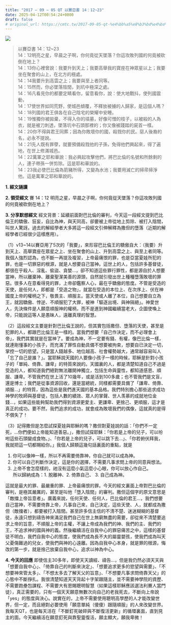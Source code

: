 ```yaml
---
title: "2017 – 09 – 05 QT 以賽亞書 14：12~23"
date: 2025-04-12T00:54:24+0800
draft: false
# original_url: https://cmtc.tw/2017-09-05-qt-%e4%bb%a5%e8%b3%bd%e4%ba%9e%e6%9b%b8-14%ef%bc%9a1223
---
```


![](/images/qt.jpg)
> 以賽亞書 14：12\~23  
> 14：12明亮之星，早晨之子啊，你何竟從天墜落？你這攻敗列國的何竟被砍倒在地上？  
> 14：13你心裡曾說：我要升到天上；我要高舉我的寶座在神眾星以上；我要坐在聚會的山上，在北方的極處。  
> 14：14我要升到高雲之上；我要與至上者同等。  
> 14：15然而，你必墜落陰間，到坑中極深之處。  
> 14：16凡看見你的都要定睛看你，留意看你，說：使大地戰抖，使列國震動，  
> 14：17使世界如同荒野，使城邑傾覆，不釋放被擄的人歸家，是這個人嗎？  
> 14：18列國的君王俱各在自己陰宅的榮耀中安睡。  
> 14：19惟獨你被拋棄，不得入你的墳墓，好像可憎的枝子，以被殺的人為衣，就是被刀刺透，墜落坑中石頭那裡的；你又像被踐踏的屍首一樣。  
> 14：20你不得與君王同葬；因為你敗壞你的國，殺戮你的民。惡人後裔的名，必永不提說。  
> 14：21先人既有罪孽，就要預備殺戮他的子孫，免得他們興起來，得了遍地，在世上修滿城邑。  
> 14：22萬軍之耶和華說：我必興起攻擊他們，將巴比倫的名號和所餘剩的人，連子帶孫一併剪除。這是耶和華說的。  
> 14：23我必使巴比倫為箭豬所得，又變為水池；我要用滅亡的掃帚掃淨他。這是萬軍之耶和華說的。

**1. 經文誦讀**

**2. 領受經文**
賽 14：12 明亮之星，早晨之子啊，你何竟從天墜落？你這攻敗列國的何竟被砍倒在地上？

**3. 分享默想經文**
經文背景：延續前面對巴比倫的審判，今天這一段經文提到巴比倫王的驕傲、狂妄，自比為神，與天同高，卻要被上帝從地上剪除、被打入陰間，叫世人驚訝。過去的解經學者大多將這一段經文引伸解釋為撒但的墮落（近期的解經學者已經很少這樣應用）。

（1）v13\~14以賽亞用了5次的「我要」，來形容巴比倫王的驕傲自大：（我要）升到天上、高舉寶座在眾星之上、坐在聚會的山上、升到高雲之上、與至上者同等。我個人強烈認為，也不斷一再提及複習，上帝最痛恨的罪，也是亞當夏娃所犯的罪，也是一切罪惡的根源，就是人想要自己當神。這世上的人，包括許多基督徒，都很在乎殺人、淫亂、偷盜、貪婪…，卻不知道這些罪行罪性，都是源自於人想要當神，所以離棄神、離棄聖潔美善的源頭，自然就引發出世上種種墮落敗壞的罪惡。很多人在意看得見的罪，上帝卻鑑察人心，最在乎驕傲的態度。不管是受造的天使，是任何人，即都是「受造之物」，就當在受造的本位上、在次序上、伏在神國度上帝的權柄之下，敬畏主、順服主。當天使或人離了本位，自己想要自立為王，就因驕傲、悖逆、不順服犯了大罪，被神「驅逐出境、與神隔絕」。神愛世人，先決條件是人願意順服神的權柄，而不是進到神國繼續當老大，企圖使喚上帝，只能說這等人是愚昧人，遠離真理的智慧。

（2）這段經文主要是針對巴比倫王說的，但其實包括撒但、墮落的天使，甚至是犯罪的人，都跟巴比倫王是一樣的。當我們想要「自己作決定，而不必理會上帝」，我們其實就是在當神了。要成為神，不一定要有錢、有權，像巴比倫一樣，就連剛懂事的小孩子，而充滿了罪性自動具備不想要被拘束，想要自已決定一切，掌控一切的慾望。只是當人錢越多、地位越高、社會權勢越大，通常越容易叫人「忘了自己是誰？」。當耶穌說天國的人要像小孩子一樣的時候，耶穌是針對小孩子的「單純、倚靠、謙卑」的特質來說的。天國裏的人，都是清楚知道自己不過是受造的人，都知道我們絕對無法離開神獨立，包括生命與靈性，都知道感恩、順服、謙卑。不管我們在世上活了10幾年，或是活到100多歲；也不管我們是文盲，還是博士；我們是從事資源回收，還是當總統，同樣都需要具備了「謙卑、倚靠、順服…」的特質，因為這些是我們進天國的基本品格。我們特別擔心那些追求成功神學的牧師與基督徒，包括人數的績效、眾人的掌聲、世人羡慕的成就地位金錢…，如果這些能夠幫助我們得到資源更愛主、更謙卑、更捨己、更順服，這才是真正的成功。要不然，我們追求的成功，就會成為敗壞我們的偶像，這就真的是得不償失了！

（3）記得撒但是怎麼試探夏娃與耶穌的嗎？撒但對夏娃說的話：「你們不一定死，…你們便如上帝能知道善惡。」，撒但試探耶穌：「你若是上帝的兒子，可以吩咐這些石頭變成食物。」、「你若是上帝的兒子，可以跳下去…」、「你若俯伏拜我，我就把這一切都賜給你。」我個人歸類這幾句話裏面的重點，就是  
1. 你可以像神一樣，所以不再需要倚靠神，你自己就可以成為神。  
2. 你可以自己判斷作決定，這是你的選擇，不需要凡事求問上帝的同意與想法。  
3. 上帝不會怎麼樣的，祂沒有這麼小氣這麼小心眼，你可以放心作自己。  
所以歸納成為：1. 脫離神、2. 倚靠自己、 3. 自己成為神。

這就是最大的罪、最嚴重的罪、上帝最痛恨的罪。今天的經文裏面上帝對巴比倫的審判，是極其嚴厲的，甚至是叫他「墮入陰間」的審判。撒但這個字的原文意思是「敵擋上帝旨意者」。廣義來說，任何天使、任何人，巴比倫的君王…，我們想要自己當神，不需要倚靠上帝，凡事自己來，自己決定，這些天使、人，就都成為撒但（敵擋者），都要被打入陰間。甚至許多信主信的不清不楚、迷迷糊糊的基督徒，永遠只想到禱告神來滿足我們自己在世上無窮無盡的需要，卻從來不清楚要追求上帝的旨意，不順服上帝的主權，不讓上帝成為我們的神、我們的主、我們的王，不追求神的國與神的義。然後繼續活在自我中心的罪惡痛苦之中，這樣的基督徒不明白，我們自我中心的態度，使我們成為長不大的屬靈嬰孩，使我們成為叫天父憂傷難過的兒女，使我們與神的心遠離。因為自我中心本身，就是罪的根源，悔改的第一步，就是捨己放棄自我中心，追求以神為中心。

**4. 今天的回應**
即使信主30多年，即使天天讀經、禱告…，但是我仍然必須天天與「想要自我中心」、「倚靠自己的判斷來決定」、「想要追求更多的慾望與需要」、「不想要神來管太多」、「不想太多去了解天父的旨意」、「不想要凡事求問倚靠天父」的心態中不斷掙扎。我很清楚知道天天背起十字架跟隨主，並不需要神學院的資歷、不需要跑壘包課程、不需要大有恩賜聰明智慧（如果這樣耶穌應該選法利賽人當門徒），真正需要的，只有一個天天願意無數次向自己的老我死去，不斷向上帝說「yes」的態度與決心。說實在的，上帝不需要使用聰明高學歷的人才能改變世界，但一定，而且絕對必要使用「願意單純（傻傻）跟隨順服」的人來改變世界。我每天QT，也是每天活在「不斷釘死破碎與不斷復活更新」的循環裏面，直到見主的面。今天繼續活在願意釘死與靠聖靈復活，願主顯大，願我卑微！

